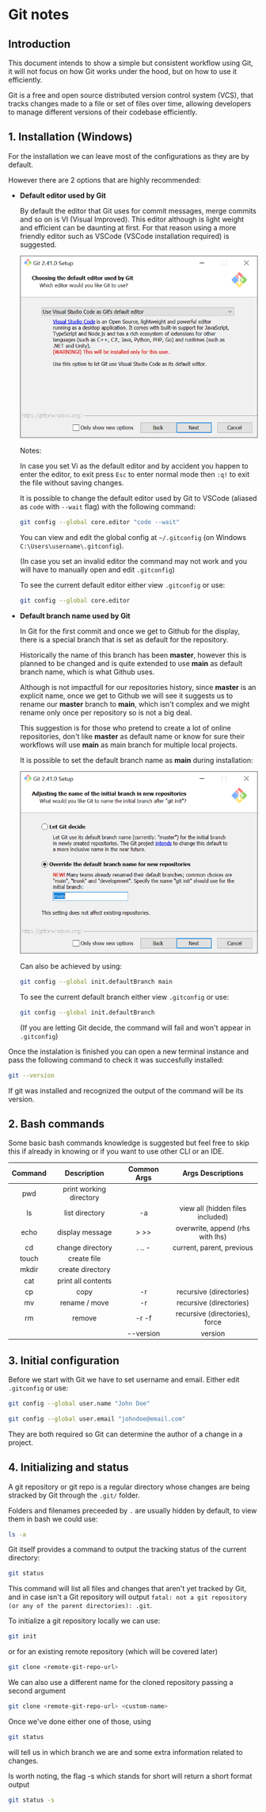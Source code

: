 # Git notes

## Introduction

This document intends to show a simple but consistent workflow using Git, it will not focus on how Git works under the hood, but on how to use it efficiently.

Git is a free and open source distributed version control system (VCS), that tracks changes made to a file or set of files over time, allowing developers to manage different versions of their codebase efficiently.

## 1. Installation (Windows)

For the installation we can leave most of the configurations as they are by default.

However there are 2 options that are highly recommended: 

- **Default editor used by Git**

    By default the editor that Git uses for commit messages, merge commits and so on is VI (Visual Improved).
    This editor although is light weight and efficient can be daunting at first.
    For that reason using a more friendly editor such as VSCode (VSCode installation required) is suggested.

    ![Default editor used by Git](images/set-default-editor.PNG)

    Notes: 

    In case you set Vi as the default editor and by accident you happen to enter the editor, to exit press `Esc` to enter normal mode then `:q!` to exit the file without saving changes.

    It is possible to change the default editor used by Git to VSCode (aliased as `code` with `--wait` flag) with the following command:

    ```bash
    git config --global core.editor "code --wait"
    ```
    You can view and edit the global config at `~/.gitconfig` (on Windows `C:\Users\username\.gitconfig`).
    
    (In case you set an invalid editor the command may not work and you will have to manually open and edit `.gitconfig`)

    To see the current default editor either view `.gitconfig` or use:

    ```bash
    git config --global core.editor
    ```

<!-- 
    It is also possible to set or view the default editor only for the local repo by using the `--local` flag

    For the local repo the `.git` folder contains the `config` file. -->

    
- **Default branch name used by Git**

    In Git for the first commit and once we get to Github for the display, there is a special branch that is set as default for the repository. 
    
    Historically the name of this branch has been **master**, however this is planned to be changed and is quite extended to use **main** as default branch name, which is what Github uses. 

    Although is not impactfull for our repositories history, since **master** is an explicit name, once we get to Github we will see it suggests us to rename our **master** branch to **main**, which isn't complex and we might rename only once per repository so is not a big deal.

    This suggestion is for those who pretend to create a lot of online repositories, don't like **master** as default name or know for sure their workflows will use **main** as main branch for multiple local projects.

    It is possible to set the default branch name as **main** during installation:
    
    ![Default branch name used by Git](images/set-default-branch-name.PNG)

    Can also be achieved by using:

    ```bash
    git config --global init.defaultBranch main
    ```

    To see the current default branch either view `.gitconfig` or use:

    ```bash
    git config --global init.defaultBranch
    ```

    (If you are letting Git decide, the command will fail and won't appear in `.gitconfig`)

Once the instalation is finished you can open a new terminal instance and pass the following command to check it was succesfully installed:

```bash
git --version
```

If git was installed and recognized the output of the command will be its version.

## 2. Bash commands

Some basic bash commands knowledge is suggested but feel free to skip this if already in knowing or if you want to use other CLI or an IDE.

| Command |       Description       | Common Args |         Args Descriptions        |
|:-------:|:-----------------------:|:-----------:|:--------------------------------:|
|   pwd   | print working directory |             |                                  |
|    ls   |      list directory     |      -a     | view all (hidden files included) |
|   echo  |     display message     |     > >>    | overwrite, append (rhs with lhs) |
|    cd   |     change directory    |    . .. -   |     current, parent, previous    |
|  touch  |       create file       |             |                                  |
|  mkdir  |     create directory    |             |                                  |
|   cat   |    print all contents   |             |                                  |
|    cp   |           copy          |      -r     |      recursive (directories)     |
|    mv   |      rename / move      |      -r     |      recursive (directories)     |
|    rm   |          remove         |    -r -f    |  recursive (directories), force  |
|         |                         |  --version  |              version             |

## 3. Initial configuration

Before we start with Git we have to set username and email. Either edit `.gitconfig` or use:

```bash
git config --global user.name "John Doe"
```

```bash
git config --global user.email "johndoe@email.com"
```

They are both required so Git can determine the author of a change in a project.

## 4. Initializing and status

A git repository or git repo is a regular directory whose changes are being stracked by Git through the `.git/` folder. 

Folders and filenames preceeded by `.` are usually hidden by default, to view them in bash we could use:

```bash
ls -a
```

Git itself provides a command to output the tracking status of the current directory:

```bash
git status
```

This command will list all files and changes that aren't yet tracked by Git, and in case isn't a Git repository will output `fatal: not a git repository (or any of the parent directories): .git`.

To initialize a git repository locally we can use:

```bash
git init
```

or for an existing remote repository (which will be covered later)

```bash
git clone <remote-git-repo-url>
```

We can also use a different name for the cloned repository passing a second argument

```bash
git clone <remote-git-repo-url> <custom-name>
```

Once we've done either one of those, using

```bash
git status
```

will tell us in which branch we are and some extra information related to changes.

Is worth noting, the flag -s which stands for short will return a short format output

```bash
git status -s
```
